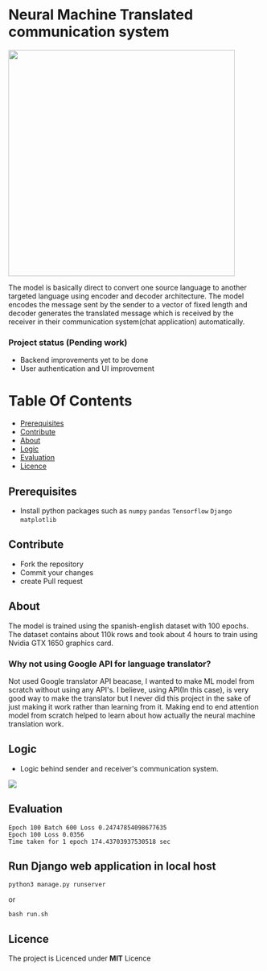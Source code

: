 <h1 style="border: 0;"> Neural Machine Translated communication system </h1>


<img src="https://github.com/Nix-code/Neural-Machine-Translated-communication-system/blob/main/public/model-assets/demo.gif" height="450">

The model is basically direct to convert one source language to another targeted language using encoder and decoder architecture. The model encodes the message sent by the sender to a vector of fixed length and decoder generates the translated message which is received by the receiver in their communication system(chat application) automatically.

### Project status (Pending work)
- Backend improvements yet to be done
- User authentication and UI improvement 

# Table Of Contents

-   [Prerequisites](#prerequisites)
-   [Contribute](#Contribute)
-   [About](#About)
-   [Logic](#Logic)
-   [Evaluation](#Evaluation)
-   [Licence](#Licence)



## Prerequisites

-   Install python packages such as `numpy` `pandas` `Tensorflow` `Django` `matplotlib`


## Contribute


-   Fork the repository
-   Commit your changes
-   create Pull request

## About
The model is trained using the spanish-english dataset with 100 epochs. The dataset contains about 110k rows and took about 4 hours to train using Nvidia GTX 1650 graphics card.
### Why not using Google API for language translator?
<p> Not used Google translator API beacase, I wanted to make ML model from scratch without using any API's. I believe, using API(In this case), is very good way to make the translator but I never did this project in the sake of just making it work rather than learning from it. Making end to end attention model from scratch helped to learn about how actually the neural machine translation work.</p>

## Logic
- Logic behind sender and receiver's communication system.
<img src="https://github.com/Nix-code/Neural-Machine-Translated-communication-system/blob/main/public/model-assets/logic_send_receive.png">

## Evaluation
```
Epoch 100 Batch 600 Loss 0.24747854098677635
Epoch 100 Loss 0.0356
Time taken for 1 epoch 174.43703937530518 sec
```


## Run Django web application in local host
```
python3 manage.py runserver
```
or
```
bash run.sh
```


## Licence
<p> The project is Licenced under <b>MIT</b> Licence</p>
